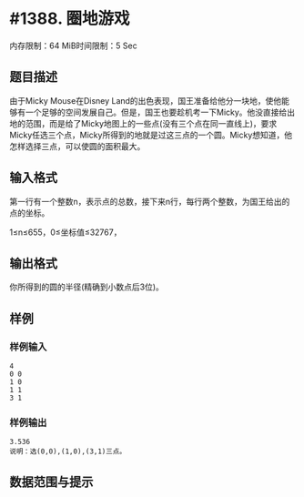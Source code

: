 # #1388. 圈地游戏

内存限制：64 MiB时间限制：5 Sec

## 题目描述

由于Micky Mouse在Disney Land的出色表现，国王准备给他分一块地，使他能够有一个足够的空间发展自己。但是，国王也要趁机考一下Micky。他没直接给出地的范围，而是给了Micky地图上的一些点(没有三个点在同一直线上)，要求Micky任选三个点，Micky所得到的地就是过这三点的一个圆。Micky想知道，他怎样选择三点，可以使圆的面积最大。

## 输入格式

第一行有一个整数n，表示点的总数，接下来n行，每行两个整数，为国王给出的点的坐标。

1≤n≤655，0≤坐标值≤32767，

## 输出格式

你所得到的圆的半径(精确到小数点后3位)。

## 样例

### 样例输入

    
    4
    0 0
    1 0
    1 1
    3 1	
    

### 样例输出

    
    3.536
    说明：选(0,0),(1,0),(3,1)三点。
    
    

## 数据范围与提示
